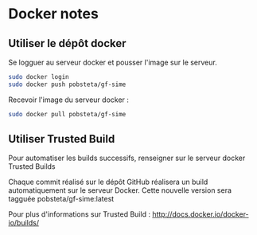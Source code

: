 Docker notes
============

Utiliser le dépôt docker
------------------------

Se logguer au serveur docker et pousser l'image sur le serveur.

```sh
sudo docker login
sudo docker push pobsteta/gf-sime
```

Recevoir l'image du serveur docker :

```sh
sudo docker pull pobsteta/gf-sime
```

Utiliser Trusted Build
----------------------

Pour automatiser les builds successifs, renseigner sur le serveur docker Trusted Builds

Chaque commit réalisé sur le dépôt GitHub réalisera un build automatiquement sur le serveur Docker.
Cette nouvelle version sera tagguée pobsteta/gf-sime:latest

Pour plus d'informations sur Trusted Build : http://docs.docker.io/docker-io/builds/

